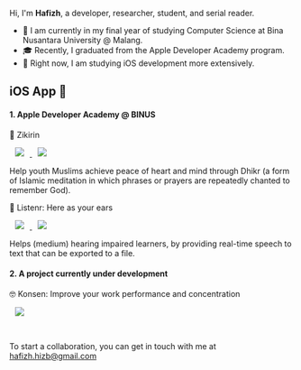 Hi, I'm **Hafizh**, a developer, researcher, student, and serial reader.

- 🎒 I am currently in my final year of studying Computer Science at Bina Nusantara University @ Malang.
- 🎓 Recently, I graduated from the Apple Developer Academy program.
- 😤 Right now, I am studying iOS development more extensively.

## iOS App 🍏

#### 1. Apple Developer Academy @ BINUS

🛐 Zikirin

<a href="http://github.com/yudxp/Qaldu-iOS"><img src="http://img.shields.io/badge/Zikirin_Repo-655ced?style=social&logo=github&color=informational" style="height : auto; margin-left : 10px; margin-right : 10px;"/>
</a>
<a href="https://apps.apple.com/id/app/zikirin/id6444427443"><img src="http://img.shields.io/badge/Zikirin_Download-655ced?style=social&logo=appstore&color=blue" style="height : auto; margin-left : 10px; margin-right : 10px; color : blue;"/>
</a>

Help youth Muslims achieve peace of heart and mind through Dhikr (a form of Islamic meditation in which phrases or prayers are repeatedly chanted to remember God).

🦻 Listenr: Here as your ears

<a href="https://github.com/gal-bert/Listenr"><img src="http://img.shields.io/badge/Listenr_Repo-655ced?style=social&logo=github&color=informational" style="height : auto; margin-left : 10px; margin-right : 10px;"/>
</a>
<a href="https://apps.apple.com/id/app/listenr-here-as-your-ears/id1631971936"><img src="http://img.shields.io/badge/Listenr_Download-655ced?style=social&logo=appstore&color=blue" style="height : auto; margin-left : 10px; margin-right : 10px; color : blue;"/>
</a>

Helps (medium) hearing impaired learners, by providing real-time speech to text that can be exported to a file.
<br>
 
#### 2. A project currently under development

🤓 Konsen: Improve your work performance and concentration

<a href="https://github.com/hafizhmo/konsen-ios"><img src="http://img.shields.io/badge/Konsen_Repo-655ced?style=social&logo=github&color=informational" style="height : auto; margin-left : 10px; margin-right : 10px;"/>
</a>

<br>

To start a collaboration, you can get in touch with me at [hafizh.hizb@gmail.com][mail]

[comment]: > "Unleashing or upgrading products every 14th, like clockwork!"

[mail]: mailto:hafizh.hizb@gmail.com
